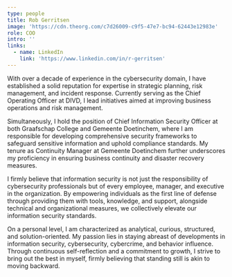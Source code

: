 ```yaml
---
type: people
title: Rob Gerritsen
image: 'https://cdn.theorg.com/c7d26009-c9f5-47e7-bc94-62443e12983e'
role: COO
intro: ''
links:
  - name: LinkedIn
    link: 'https://www.linkedin.com/in/r-gerritsen'
---
```

With over a decade of experience in the cybersecurity domain, I have established a solid reputation for expertise in strategic planning, risk management, and incident response. Currently serving as the Chief Operating Officer at DIVD, I lead initiatives aimed at improving business operations and risk management.

Simultaneously, I hold the position of Chief Information Security Officer at both Graafschap College and Gemeente Doetinchem, where I am responsible for developing comprehensive security frameworks to safeguard sensitive information and uphold compliance standards. My tenure as Continuity Manager at Gemeente Doetinchem further underscores my proficiency in ensuring business continuity and disaster recovery measures.

I firmly believe that information security is not just the responsibility of cybersecurity professionals but of every employee, manager, and executive in the organization. By empowering individuals as the first line of defense through providing them with tools, knowledge, and support, alongside technical and organizational measures, we collectively elevate our information security standards.

On a personal level, I am characterized as analytical, curious, structured, and solution-oriented. My passion lies in staying abreast of developments in information security, cybersecurity, cybercrime, and behavior influence. Through continuous self-reflection and a commitment to growth, I strive to bring out the best in myself, firmly believing that standing still is akin to moving backward.
